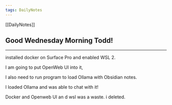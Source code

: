 ```yaml
---
tags: DailyNotes
---
```


[[DailyNotes]]

## Good  Wednesday  Morning Todd!

----

installed docker on Surface Pro and enabled WSL 2.

I am going to put OpenWeb UI into it,

I also need to run program to load Ollama with Obsidian notes.

I loaded Ollama and was able to chat with it!

Docker and Openweb UI an d wsl was a waste. i deleted.

